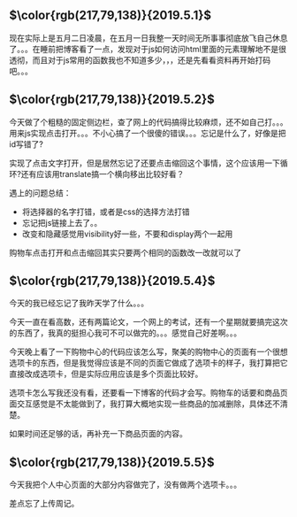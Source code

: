 ## $\color{rgb(217,79,138)}{2019.5.1}$

现在实际上是五月二日凌晨，在五月一日我整一天时间无所事事彻底放飞自己休息了。。。在睡前把博客看了一点，发现对于js如何访问html里面的元素理解地不是很透彻，而且对于js常用的函数我也不知道多少，，，还是先看看资料再开始打码吧。。。

## $\color{rgb(217,79,138)}{2019.5.2}$

今天做了个粗糙的固定侧边栏，查了网上的代码搞得比较麻烦，还不如自己打。。。用来js实现点击打开。。。不小心搞了一个很傻的错误。。。忘记是什么了，好像是把id写错了?

实现了点击文字打开，但是居然忘记了还要点击缩回这个事情，这个应该用一下循环?还有应该用translate搞一个横向移出比较好看？

遇上的问题总结：

+ 将选择器的名字打错，或者是css的选择方法打错
+ 忘记把js链接上去了。。
+ 改变和隐藏感觉用visibility好一些，不要和display两个一起用

购物车点击打开和点击缩回其实只要两个相同的函数改一改就可以了

## $\color{rgb(217,79,138)}{2019.5.4}$

今天的我已经忘记了我昨天学了什么。。。

今天一直在看高数，还有两篇论文，一个网上的考试，还有一个星期就要搞完这次的东西了，我真的挺担心我可不可以做完的。。。感觉自己好差啊。。。

今天晚上看了一下购物中心的代码应该怎么写，聚美的购物中心的页面有一个很想选项卡的东西，但是我觉得应该是不同的页面它做成了选项卡的样子，我打算把它直接改成选项卡，但是实际应用应该是多个页面比较好。

选项卡怎么写我还没有看，还要看一下博客的代码才会写。购物车的话要和商品页面交互感觉是不太能做到了，我打算大概地实现一些商品的加减删除，具体还不清楚。

如果时间还足够的话，再补充一下商品页面的内容。

## $\color{rgb(217,79,138)}{2019.5.5}$

今天我把个人中心页面的大部分内容做完了，没有做两个选项卡。。。

差点忘了上传周记。